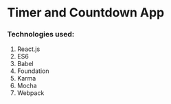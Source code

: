 <h1>Timer and Countdown App</h1>
<h3>Technologies used:</h3>
<ol>
<li>React.js</li>
<li>ES6</li>
<li>Babel</li>
<li>Foundation</li>
<li>Karma</li>
<li>Mocha</li>
<li>Webpack</li>
</ol>